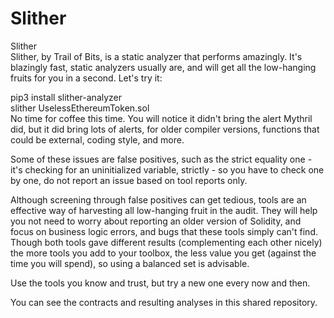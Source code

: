 # Slither

Slither  
Slither, by Trail of Bits, is a static analyzer that performs amazingly. It's blazingly fast, static analyzers usually are, and will get all the low-hanging fruits for you in a second. Let's try it:

pip3 install slither-analyzer  
slither UselessEthereumToken.sol  
No time for coffee this time. You will notice it didn't bring the alert Mythril did, but it did bring lots of alerts, for older compiler versions, functions that could be external, coding style, and more.

Some of these issues are false positives, such as the strict equality one - it's checking for an uninitialized variable, strictly - so you have to check one by one, do not report an issue based on tool reports only.

Although screening through false positives can get tedious, tools are an effective way of harvesting all low-hanging fruit in the audit. They will help you not need to worry about reporting an older version of Solidity, and focus on business logic errors, and bugs that these tools simply can't find. Though both tools gave different results \(complementing each other nicely\) the more tools you add to your toolbox, the less value you get \(against the time you will spend\), so using a balanced set is advisable.

Use the tools you know and trust, but try a new one every now and then.

You can see the contracts and resulting analyses in this shared repository.

